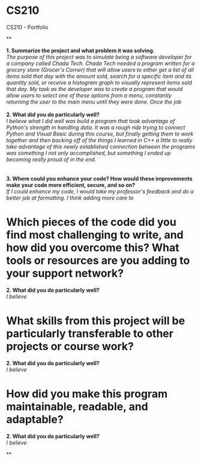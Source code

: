# CS210
CS210 - Portfolio

**

<b> 1. Summarize the project and what problem it was solving. </b>
<br><i> The purpose of this project was to simulate being a software developer for a company called Chada Tech. Chada Tech needed a program written for a grocery store (Grocer's Corner) that will allow users to either get a list of all items sold that day with the amount sold, search for a specific item and its quantity sold, or receive a histogram graph to visually represent items sold that day. My task as the developer was to create a program that would allow users to select one of these options from a menu, constantly returning the user to the main menu until they were done. Once the job  </i> 
<br>
<br>
<b> 2. What did you do particularly well? </b>
<br><i> I believe what I did well was build a program that took advantage of Python's strength in handling data. It was a rough ride trying to connect Python and Visual Basic during this course, but finally getting them to work together and then backing off of the things I learned in C++ a little to really take advantage of this newly established connection between the programs was something I not only accomplished, but something I ended up becoming really proud of in the end. </i> 
<br>
<br>  
<b> 3. Where could you enhance your code? How would these improvements make your code more efficient, secure, and so on? </b>
<br><i> If I could enhance my code, I would take my professor's feedback and do a better job at formatting. I think adding more care to  </i> 
<br>
    
# Which pieces of the code did you find most challenging to write, and how did you overcome this? What tools or resources are you adding to your support network?
<b> 2. What did you do particularly well? </b>
<br><i> I believe </i> 
<br>
    
# What skills from this project will be particularly transferable to other projects or course work?
<b> 2. What did you do particularly well? </b>
<br><i> I believe </i> 
<br>
    
# How did you make this program maintainable, readable, and adaptable?
<b> 2. What did you do particularly well? </b>
<br><i> I believe </i> 
<br>
    
**
